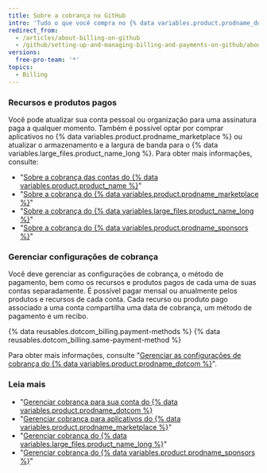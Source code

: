 ```yaml
---
title: Sobre a cobrança no GitHub
intro: 'Tudo o que você compra no {% data variables.product.prodname_dotcom %} compartilha a data de cobrança, o método de pagamento e o recibo da sua conta.'
redirect_from:
  - /articles/about-billing-on-github
  - /github/setting-up-and-managing-billing-and-payments-on-github/about-billing-on-github
versions:
  free-pro-team: '*'
topics:
  - Billing
---
```

### Recursos e produtos pagos

Você pode atualizar sua conta pessoal ou organização para uma assinatura paga a qualquer momento. Também é possível optar por comprar aplicativos no {% data variables.product.prodname_marketplace %} ou atualizar o armazenamento e a largura de banda para o {% data variables.large_files.product_name_long %}. Para obter mais informações, consulte:
- "[Sobre a cobrança das contas do {% data variables.product.product_name %}](/articles/about-billing-for-github-accounts)"
- "[Sobre a cobrança do {% data variables.product.prodname_marketplace %}](/articles/about-billing-for-github-marketplace)"
- "[Sobre a cobrança do {% data variables.large_files.product_name_long %}](/articles/about-billing-for-git-large-file-storage)"
- "[Sobre a cobrança do {% data variables.product.prodname_sponsors %}](/articles/about-billing-for-github-sponsors)"

### Gerenciar configurações de cobrança

Você deve gerenciar as configurações de cobrança, o método de pagamento, bem como os recursos e produtos pagos de cada uma de suas contas separadamente. É possível pagar mensal ou anualmente pelos produtos e recursos de cada conta. Cada recurso ou produto pago associado a uma conta compartilha uma data de cobrança, um método de pagamento e um recibo.

{% data reusables.dotcom_billing.payment-methods %} {% data reusables.dotcom_billing.same-payment-method %}

Para obter mais informações, consulte "[Gerenciar as configurações de cobrança do {% data variables.product.prodname_dotcom %}](/articles/managing-your-github-billing-settings)".

### Leia mais

- "[Gerenciar cobrança para sua conta do {% data variables.product.prodname_dotcom %}](/articles/managing-billing-for-your-github-account)
- "[Gerenciar cobrança para aplicativos do {% data variables.product.prodname_marketplace %}](/articles/managing-billing-for-github-marketplace-apps)"
- "[Gerenciar cobrança do {% data variables.large_files.product_name_long %}](/articles/managing-billing-for-git-large-file-storage)"
- "[Gerenciar cobrança do {% data variables.product.prodname_sponsors %}](/articles/managing-billing-for-github-sponsors)"
